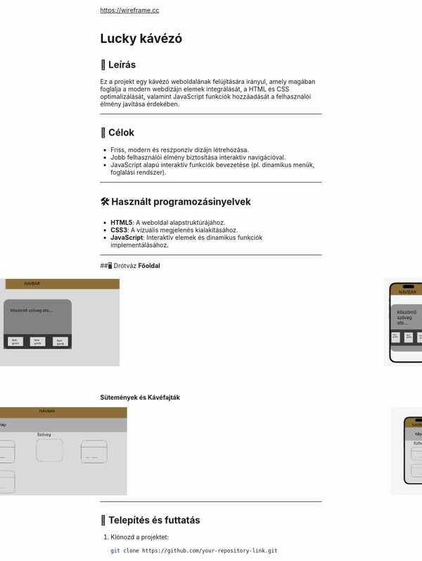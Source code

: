 https://wireframe.cc
# Lucky kávézó 

## 📖 Leírás
Ez a projekt egy kávézó weboldalának felújítására irányul, amely magában foglalja a modern webdizájn elemek integrálását, a HTML és CSS optimalizálását, valamint JavaScript funkciók hozzáadását a felhasználói élmény javítása érdekében.

---

## 🚀 Célok
- Friss, modern és reszponzív dizájn létrehozása.
- Jobb felhasználói élmény biztosítása interaktiv navigációval.
- JavaScript alapú interaktív funkciók bevezetése (pl. dinamikus menük, foglalási rendszer).

---

## 🛠️ Használt programozásinyelvek
- **HTML5**: A weboldal alapstruktúrájához.
- **CSS3**: A vizuális megjelenés kialakításához.
- **JavaScript**: Interaktív elemek és dinamikus funkciók implementálásához.

---
##🖥️ Drótváz
**Főoldal**

<p align="center" style="display: flex; justify-items: center; justify-content: center; justify-self: center; gap: 500px; height: 200px;">
  <img src="docs/desktop_fooldal__wireframe.png" alt="Kép 1" style="height: 100%;width: 60%; object-fit: cover; margin-right: 100px;">
  <img src="docs/phone_fooldal_wireframe.png" alt="Kép 2" style="height: 100%; width: 25%; object-fit: cover;">
</p>

<br>
<br>

**Sütemények és Kávéfajták**

<p align="center" style="display: flex; justify-items: center; justify-content: center; justify-self: center; gap: 500px; height: 200px;">
  <img src="docs/desktop_kavefajtak_wireframe.png" alt="Kép 1" style="height: 100%;width: 60%; object-fit: cover; margin-right: 100px;">
  <img src="docs/phone_kavefajtak_wireframe.png" alt="Kép 2" style="height: 100%; width: 25%; object-fit: cover;">
</p>

---
## 🔧 Telepítés és futtatás
1. Klónozd a projektet:
   ```bash
   git clone https://github.com/your-repository-link.git

